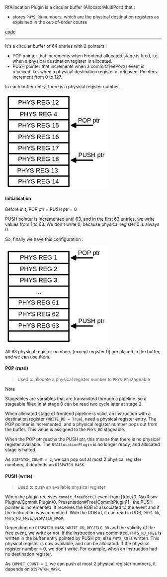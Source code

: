 RfAllocation Plugin is a circular buffer (AllocatorMultiPort) that :
- stores `PHYS_RD` numbers, which are the physical destination registers as explained in the out-of-order course

[code](https://github.com/SpinalHDL/NaxRiscv/blob/main/src/main/scala/naxriscv/frontend/RfAllocationPlugin.scala)

---

It's a circular buffer of 64 entries with 2 pointers :
- POP pointer that increments when Frontend allocated stage is fired, i.e. when a physical destination register is allocated.
- PUSH pointer that increments when a commit.freePort() event is received, i.e. when a physical destination register is released.
Pointers increment from 0 to 127.

In each buffer entry, there is a physical register number.

<svg version="1.1" xmlns="http://www.w3.org/2000/svg" viewBox="0 0 330.25 308" width="330.25" height="308">
  <!-- svg-source:excalidraw -->
  
  <defs>
    <style class="style-fonts">
      @font-face {
        font-family: "Virgil";
        src: url("https://excalidraw.com/Virgil.woff2");
      }
      @font-face {
        font-family: "Cascadia";
        src: url("https://excalidraw.com/Cascadia.woff2");
      }
    </style>
  </defs>
  <rect x="0" y="0" width="330.25" height="308" fill="#ffffff"></rect><g stroke-linecap="round" transform="translate(10 10) rotate(0 97.5 144)"><path d="M0 0 C42.46 0, 84.91 0, 195 0 M0 0 C57 0, 114 0, 195 0 M195 0 C195 96.58, 195 193.16, 195 288 M195 0 C195 78.25, 195 156.5, 195 288 M195 288 C124.53 288, 54.06 288, 0 288 M195 288 C126.29 288, 57.58 288, 0 288 M0 288 C0 184.15, 0 80.3, 0 0 M0 288 C0 198.06, 0 108.13, 0 0" stroke="#000000" stroke-width="4" fill="none"></path></g><g stroke-linecap="round"><g transform="translate(10 48) rotate(0 97.5 0)"><path d="M0 0 C68.02 0, 136.04 0, 195 0 M0 0 C49.55 0, 99.09 0, 195 0" stroke="#000000" stroke-width="4" fill="none"></path></g></g><mask></mask><g stroke-linecap="round"><g transform="translate(10 84) rotate(0 97.5 0)"><path d="M0 0 C54.35 0, 108.7 0, 195 0 M0 0 C58.45 0, 116.89 0, 195 0" stroke="#000000" stroke-width="4" fill="none"></path></g></g><mask></mask><g stroke-linecap="round"><g transform="translate(10 121) rotate(0 97.5 0)"><path d="M0 0 C55.98 0, 111.96 0, 195 0 M0 0 C50.56 0, 101.12 0, 195 0" stroke="#000000" stroke-width="4" fill="none"></path></g></g><mask></mask><g stroke-linecap="round"><g transform="translate(10 158) rotate(0 97.5 0)"><path d="M0 0 C61.03 0, 122.05 0, 195 0 M0 0 C58.34 0, 116.67 0, 195 0" stroke="#000000" stroke-width="4" fill="none"></path></g></g><mask></mask><g stroke-linecap="round"><g transform="translate(10.75 193) rotate(0 97.5 0)"><path d="M0 0 C69.61 0, 139.21 0, 195 0 M0 0 C76.09 0, 152.19 0, 195 0" stroke="#000000" stroke-width="4" fill="none"></path></g></g><mask></mask><g stroke-linecap="round"><g transform="translate(10 230) rotate(0 97.5 0)"><path d="M0 0 C40.53 0, 81.05 0, 195 0 M0 0 C76.95 0, 153.9 0, 195 0" stroke="#000000" stroke-width="4" fill="none"></path></g></g><mask></mask><g stroke-linecap="round"><g transform="translate(10.75 265) rotate(0 97.5 0)"><path d="M0 0 C57.32 0, 114.64 0, 195 0 M0 0 C49.11 0, 98.22 0, 195 0" stroke="#000000" stroke-width="4" fill="none"></path></g></g><mask></mask><g stroke-linecap="round"><g transform="translate(213.25 102) rotate(0 34 0)"><path d="M0 0 C20.59 0, 41.18 0, 68 0 M0 0 C17.21 0, 34.42 0, 68 0" stroke="#000000" stroke-width="4" fill="none"></path></g><g transform="translate(213.25 102) rotate(0 34 0)"><path d="M0 0 L13.59 -6.34 L13.59 6.34 L0 0" stroke="none" stroke-width="0" fill="#000000" fill-rule="evenodd"></path><path d="M0 0 C4.12 -1.92, 8.23 -3.84, 13.59 -6.34 M0 0 C3.44 -1.6, 6.88 -3.21, 13.59 -6.34 M13.59 -6.34 C13.59 -2.16, 13.59 2.03, 13.59 6.34 M13.59 -6.34 C13.59 -3.55, 13.59 -0.77, 13.59 6.34 M13.59 6.34 C8.44 3.94, 3.29 1.53, 0 0 M13.59 6.34 C10.7 4.99, 7.8 3.64, 0 0 M0 0 C0 0, 0 0, 0 0 M0 0 C0 0, 0 0, 0 0" stroke="#000000" stroke-width="4" fill="none"></path></g></g><mask></mask><g stroke-linecap="round"><g transform="translate(213.25 214) rotate(0 34 0)"><path d="M0 0 C14.95 0, 29.91 0, 68 0 M0 0 C14.73 0, 29.46 0, 68 0" stroke="#000000" stroke-width="4" fill="none"></path></g><g transform="translate(213.25 214) rotate(0 34 0)"><path d="M0 0 L13.59 -6.34 L13.59 6.34 L0 0" stroke="none" stroke-width="0" fill="#000000" fill-rule="evenodd"></path><path d="M0 0 C2.99 -1.39, 5.98 -2.79, 13.59 -6.34 M0 0 C2.95 -1.37, 5.89 -2.75, 13.59 -6.34 M13.59 -6.34 C13.59 -2.36, 13.59 1.62, 13.59 6.34 M13.59 -6.34 C13.59 -3.33, 13.59 -0.32, 13.59 6.34 M13.59 6.34 C8.36 3.9, 3.13 1.46, 0 0 M13.59 6.34 C8.94 4.17, 4.28 2, 0 0 M0 0 C0 0, 0 0, 0 0 M0 0 C0 0, 0 0, 0 0" stroke="#000000" stroke-width="4" fill="none"></path></g></g><mask></mask><g transform="translate(235.25 186) rotate(0 42.5 11.5)"><text x="0" y="18" font-family="Helvetica, Segoe UI Emoji" font-size="20px" fill="#000000" text-anchor="start" style="white-space: pre;" direction="ltr">PUSH ptr</text></g><g transform="translate(234.25 74.5) rotate(0 36 11.5)"><text x="0" y="18" font-family="Helvetica, Segoe UI Emoji" font-size="20px" fill="#000000" text-anchor="start" style="white-space: pre;" direction="ltr">POP ptr</text></g><g transform="translate(41.5 17) rotate(0 66 11.5)"><text x="0" y="18" font-family="Helvetica, Segoe UI Emoji" font-size="20px" fill="#000000" text-anchor="start" style="white-space: pre;" direction="ltr">PHYS REG 12</text></g><g transform="translate(47 54.5) rotate(0 60.5 11.5)"><text x="0" y="18" font-family="Helvetica, Segoe UI Emoji" font-size="20px" fill="#000000" text-anchor="start" style="white-space: pre;" direction="ltr">PHYS REG 4</text></g><g transform="translate(41.5 90.5) rotate(0 66 11.5)"><text x="0" y="18" font-family="Helvetica, Segoe UI Emoji" font-size="20px" fill="#000000" text-anchor="start" style="white-space: pre;" direction="ltr">PHYS REG 15</text></g><g transform="translate(41.5 127.5) rotate(0 66 11.5)"><text x="0" y="18" font-family="Helvetica, Segoe UI Emoji" font-size="20px" fill="#000000" text-anchor="start" style="white-space: pre;" direction="ltr">PHYS REG 16</text></g><g transform="translate(41.5 163.5) rotate(0 66 11.5)"><text x="0" y="18" font-family="Helvetica, Segoe UI Emoji" font-size="20px" fill="#000000" text-anchor="start" style="white-space: pre;" direction="ltr">PHYS REG 17</text></g><g transform="translate(41.5 199) rotate(0 66 11.5)"><text x="0" y="18" font-family="Helvetica, Segoe UI Emoji" font-size="20px" fill="#000000" text-anchor="start" style="white-space: pre;" direction="ltr">PHYS REG 18</text></g><g transform="translate(38.5 236) rotate(0 69 11.5)"><text x="0" y="18" font-family="Helvetica, Segoe UI Emoji" font-size="20px" fill="#000000" text-anchor="start" style="white-space: pre;" direction="ltr">PHYS REG 13</text></g><g transform="translate(41.5 270.5) rotate(0 66 11.5)"><text x="0" y="18" font-family="Helvetica, Segoe UI Emoji" font-size="20px" fill="#000000" text-anchor="start" style="white-space: pre;" direction="ltr">PHYS REG 14</text></g></svg>

#### Initialisation

Before init, POP ptr = PUSH ptr = 0

PUSH pointer is incremented until 63, and in the first 63 entries, we write values from 1 to 63.
We don't write 0, because physical register 0 is always 0.

So, finally we have this configuration :

<svg version="1.1" xmlns="http://www.w3.org/2000/svg" viewBox="0 0 330.25 315.5" width="330.25" height="315.5">
  <!-- svg-source:excalidraw -->
  
  <defs>
    <style class="style-fonts">
      @font-face {
        font-family: "Virgil";
        src: url("https://excalidraw.com/Virgil.woff2");
      }
      @font-face {
        font-family: "Cascadia";
        src: url("https://excalidraw.com/Cascadia.woff2");
      }
    </style>
  </defs>
  <rect x="0" y="0" width="330.25" height="315.5" fill="#ffffff"></rect><g stroke-linecap="round" transform="translate(10 17.5) rotate(0 97.5 144)"><path d="M0 0 C42.46 0, 84.91 0, 195 0 M0 0 C57 0, 114 0, 195 0 M195 0 C195 96.58, 195 193.16, 195 288 M195 0 C195 78.25, 195 156.5, 195 288 M195 288 C124.53 288, 54.06 288, 0 288 M195 288 C126.29 288, 57.58 288, 0 288 M0 288 C0 184.15, 0 80.3, 0 0 M0 288 C0 198.06, 0 108.13, 0 0" stroke="#000000" stroke-width="4" fill="none"></path></g><g stroke-linecap="round"><g transform="translate(10 55.5) rotate(0 97.5 0)"><path d="M0 0 C68.02 0, 136.04 0, 195 0 M0 0 C49.55 0, 99.09 0, 195 0" stroke="#000000" stroke-width="4" fill="none"></path></g></g><mask></mask><g stroke-linecap="round"><g transform="translate(10 91.5) rotate(0 97.5 0)"><path d="M0 0 C54.35 0, 108.7 0, 195 0 M0 0 C58.45 0, 116.89 0, 195 0" stroke="#000000" stroke-width="4" fill="none"></path></g></g><mask></mask><g stroke-linecap="round"><g transform="translate(10 128.5) rotate(0 97.5 0)"><path d="M0 0 C55.98 0, 111.96 0, 195 0 M0 0 C50.56 0, 101.12 0, 195 0" stroke="#000000" stroke-width="4" fill="none"></path></g></g><mask></mask><g stroke-linecap="round"><g transform="translate(10 165.5) rotate(0 97.5 0)"><path d="M0 0 C61.03 0, 122.05 0, 195 0 M0 0 C58.34 0, 116.67 0, 195 0" stroke="#000000" stroke-width="4" fill="none"></path></g></g><mask></mask><g stroke-linecap="round"><g transform="translate(10.75 200.5) rotate(0 97.5 0)"><path d="M0 0 C69.61 0, 139.21 0, 195 0 M0 0 C76.09 0, 152.19 0, 195 0" stroke="#000000" stroke-width="4" fill="none"></path></g></g><mask></mask><g stroke-linecap="round"><g transform="translate(10 237.5) rotate(0 97.5 0)"><path d="M0 0 C40.53 0, 81.05 0, 195 0 M0 0 C76.95 0, 153.9 0, 195 0" stroke="#000000" stroke-width="4" fill="none"></path></g></g><mask></mask><g stroke-linecap="round"><g transform="translate(10.75 272.5) rotate(0 97.5 0)"><path d="M0 0 C57.32 0, 114.64 0, 195 0 M0 0 C49.11 0, 98.22 0, 195 0" stroke="#000000" stroke-width="4" fill="none"></path></g></g><mask></mask><g stroke-linecap="round"><g transform="translate(213.25 37.5) rotate(0 34 0)"><path d="M0 0 C20.59 0, 41.18 0, 68 0 M0 0 C17.21 0, 34.42 0, 68 0" stroke="#000000" stroke-width="4" fill="none"></path></g><g transform="translate(213.25 37.5) rotate(0 34 0)"><path d="M0 0 L13.59 -6.34 L13.59 6.34 L0 0" stroke="none" stroke-width="0" fill="#000000" fill-rule="evenodd"></path><path d="M0 0 C4.12 -1.92, 8.23 -3.84, 13.59 -6.34 M0 0 C3.44 -1.6, 6.88 -3.21, 13.59 -6.34 M13.59 -6.34 C13.59 -2.16, 13.59 2.03, 13.59 6.34 M13.59 -6.34 C13.59 -3.55, 13.59 -0.77, 13.59 6.34 M13.59 6.34 C8.44 3.94, 3.29 1.53, 0 0 M13.59 6.34 C10.7 4.99, 7.8 3.64, 0 0 M0 0 C0 0, 0 0, 0 0 M0 0 C0 0, 0 0, 0 0" stroke="#000000" stroke-width="4" fill="none"></path></g></g><mask></mask><g stroke-linecap="round"><g transform="translate(213.25 256.5) rotate(0 34 0)"><path d="M0 0 C14.95 0, 29.91 0, 68 0 M0 0 C14.73 0, 29.46 0, 68 0" stroke="#000000" stroke-width="4" fill="none"></path></g><g transform="translate(213.25 256.5) rotate(0 34 0)"><path d="M0 0 L13.59 -6.34 L13.59 6.34 L0 0" stroke="none" stroke-width="0" fill="#000000" fill-rule="evenodd"></path><path d="M0 0 C2.99 -1.39, 5.98 -2.79, 13.59 -6.34 M0 0 C2.95 -1.37, 5.89 -2.75, 13.59 -6.34 M13.59 -6.34 C13.59 -2.36, 13.59 1.62, 13.59 6.34 M13.59 -6.34 C13.59 -3.33, 13.59 -0.32, 13.59 6.34 M13.59 6.34 C8.36 3.9, 3.13 1.46, 0 0 M13.59 6.34 C8.94 4.17, 4.28 2, 0 0 M0 0 C0 0, 0 0, 0 0 M0 0 C0 0, 0 0, 0 0" stroke="#000000" stroke-width="4" fill="none"></path></g></g><mask></mask><g transform="translate(235.25 228.5) rotate(0 42.5 11.5)"><text x="0" y="18" font-family="Helvetica, Segoe UI Emoji" font-size="20px" fill="#000000" text-anchor="start" style="white-space: pre;" direction="ltr">PUSH ptr</text></g><g transform="translate(234.25 10) rotate(0 36 11.5)"><text x="0" y="18" font-family="Helvetica, Segoe UI Emoji" font-size="20px" fill="#000000" text-anchor="start" style="white-space: pre;" direction="ltr">POP ptr</text></g><g transform="translate(47 24.5) rotate(0 60.5 11.5)"><text x="60.5" y="18" font-family="Helvetica, Segoe UI Emoji" font-size="20px" fill="#000000" text-anchor="middle" style="white-space: pre;" direction="ltr">PHYS REG 1</text></g><g transform="translate(47 62) rotate(0 60.5 11.5)"><text x="60.5" y="18" font-family="Helvetica, Segoe UI Emoji" font-size="20px" fill="#000000" text-anchor="middle" style="white-space: pre;" direction="ltr">PHYS REG 2</text></g><g transform="translate(47 98) rotate(0 60.5 11.5)"><text x="60.5" y="18" font-family="Helvetica, Segoe UI Emoji" font-size="20px" fill="#000000" text-anchor="middle" style="white-space: pre;" direction="ltr">PHYS REG 3</text></g><g transform="translate(98.5 135) rotate(0 9 11.5)"><text x="9" y="18" font-family="Helvetica, Segoe UI Emoji" font-size="20px" fill="#000000" text-anchor="middle" style="white-space: pre;" direction="ltr">...</text></g><g transform="translate(41.5 170) rotate(0 66 11.5)"><text x="66" y="18" font-family="Helvetica, Segoe UI Emoji" font-size="20px" fill="#000000" text-anchor="middle" style="white-space: pre;" direction="ltr">PHYS REG 61</text></g><g transform="translate(41.5 206.5) rotate(0 66 11.5)"><text x="66" y="18" font-family="Helvetica, Segoe UI Emoji" font-size="20px" fill="#000000" text-anchor="middle" style="white-space: pre;" direction="ltr">PHYS REG 62</text></g><g transform="translate(41.5 243.5) rotate(0 66 11.5)"><text x="66" y="18" font-family="Helvetica, Segoe UI Emoji" font-size="20px" fill="#000000" text-anchor="middle" style="white-space: pre;" direction="ltr">PHYS REG 63</text></g></svg>

All 63 physical register numbers (except register 0) are placed in the buffer, and we can use them.

#### POP (read)

> Used to allocate a physical register number to `PHYS_RD` stageable

> [!NOTE]
> Stageables are variables that are transmitted through a pipeline, so a stageable filled in at stage 0 can be read two cycle later at stage 2.

When allocated stage of frontend pipeline is valid, an instruction with a destination register (`WRITE_RD = True`), need a physical register entry. The POP pointer is incremented, and a physical register number pops out from the buffer. This value is assigned to the `PHYS_RD` stageable.

When the POP ptr reachs the PUSH ptr, this means that there is no physical register available. The `RfAllocationPlugin` is no longer ready, and allocated stage is halted.

As `DISPATCH_COUNT = 2`, we can pop out at most 2 physical register numbers, it depends on `DISPATCH_MASK`.

#### PUSH (write)

> Used to push an available physical register

When the plugin receives `commit.freePort()` event from [[doc/3. NaxRiscv Plugins/Commit Plugin/0. Presentation#Free|CommitPlugin]] , the PUSH pointer is incremented. It receives the ROB id associated to the event and if the instruction was committed.
With the ROB id, it can read in ROB, `PHYS_RD`, `PHYS_RD_FREE`, `DISPATCH_MASK`.

Depending on `DISPATCH_MASK`, `WRITE_RD`, `REGFILE_RD` and the validity of the free event, we write or not.
If the instruction was committed, `PHYS_RD_FREE` is written in the buffer entry pointed by PUSH ptr, else `PHYS_RD` is written. This physical register is now available, and can be allocated.
If the physical register number = 0, we don't write. For example, when an instruction had no destination register.

As `COMMIT_COUNT = 2`, we can push at most 2 physical register numbers, it depends on `DISPATCH_MASK`.



